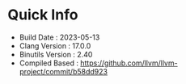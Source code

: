 # Quick Info
* Build Date : 2023-05-13
* Clang Version : 17.0.0
* Binutils Version : 2.40
* Compiled Based : https://github.com/llvm/llvm-project/commit/b58dd923
